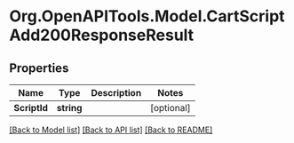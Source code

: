 # Org.OpenAPITools.Model.CartScriptAdd200ResponseResult

## Properties

Name | Type | Description | Notes
------------ | ------------- | ------------- | -------------
**ScriptId** | **string** |  | [optional] 

[[Back to Model list]](../README.md#documentation-for-models) [[Back to API list]](../README.md#documentation-for-api-endpoints) [[Back to README]](../README.md)

